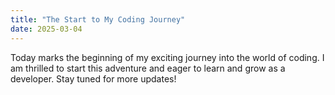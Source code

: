 ```yaml
--- 
title: "The Start to My Coding Journey" 
date: 2025-03-04 
--- 
```

Today marks the beginning of my exciting journey into the world of coding. I am thrilled to start this adventure and eager to learn and grow as a developer. Stay tuned for more updates!
